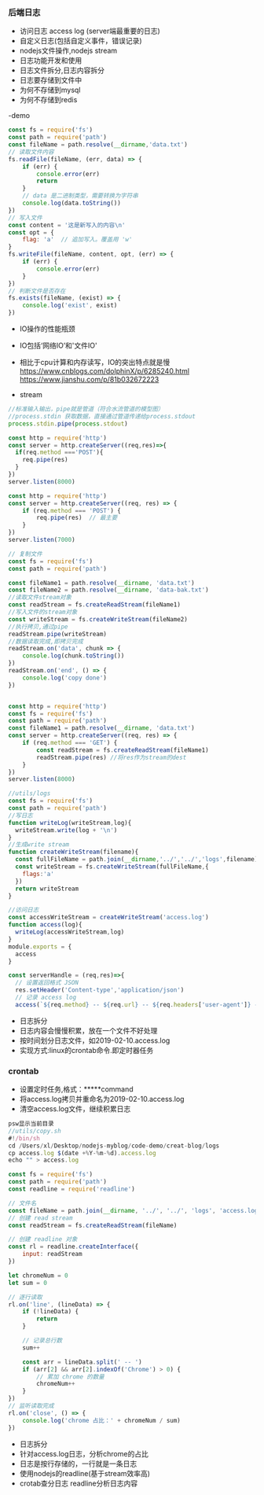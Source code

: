 ### 后端日志
- 访问日志 access log (server端最重要的日志)
- 自定义日志(包括自定义事件，错误记录)
- nodejs文件操作,nodejs stream
- 日志功能开发和使用
- 日志文件拆分,日志内容拆分
- 日志要存储到文件中
- 为何不存储到mysql
- 为何不存储到redis

-demo
```js
const fs = require('fs')
const path = require('path')
const fileName = path.resolve(__dirname,'data.txt')
// 读取文件内容
fs.readFile(fileName, (err, data) => {
    if (err) {
        console.error(err)
        return
    }
    // data 是二进制类型，需要转换为字符串
    console.log(data.toString())
})
// 写入文件
const content = '这是新写入的内容\n'
const opt = {
    flag: 'a'  // 追加写入。覆盖用 'w'
}
fs.writeFile(fileName, content, opt, (err) => {
    if (err) {
        console.error(err)
    }
})
// 判断文件是否存在
fs.exists(fileName, (exist) => {
    console.log('exist', exist)
})
```

- IO操作的性能瓶颈
- IO包括‘网络IO’和'文件IO'
- 相比于cpu计算和内存读写，IO的突出特点就是慢
https://www.cnblogs.com/dolphinX/p/6285240.html
https://www.jianshu.com/p/81b032672223

- stream
```js
//标准输入输出，pipe就是管道（符合水流管道的模型图）
//process.stdin 获取数据，直接通过管道传递给process.stdout
process.stdin.pipe(process.stdout)

const http = require('http')
const server = http.createServer((req,res)=>{
  if(req.method ==='POST'){
    req.pipe(res)
  }
})
server.listen(8000)
```

```js
const http = require('http')
const server = http.createServer((req, res) => {
    if (req.method === 'POST') {
        req.pipe(res)  // 最主要
    }
})
server.listen(7000)

// 复制文件
const fs = require('fs')
const path = require('path')

const fileName1 = path.resolve(__dirname, 'data.txt')
const fileName2 = path.resolve(__dirname, 'data-bak.txt')
//读取文件stream对象
const readStream = fs.createReadStream(fileName1)
//写入文件的stream对象
const writeStream = fs.createWriteStream(fileName2)
//执行拷贝,通过pipe
readStream.pipe(writeStream)
//数据读取完成,即拷贝完成
readStream.on('data', chunk => {
    console.log(chunk.toString())
})
readStream.on('end', () => {
    console.log('copy done')
})


const http = require('http')
const fs = require('fs')
const path = require('path')
const fileName1 = path.resolve(__dirname, 'data.txt')
const server = http.createServer((req, res) => {
    if (req.method === 'GET') {
        const readStream = fs.createReadStream(fileName1)
        readStream.pipe(res) //将res作为stream的dest
    }
})
server.listen(8000)
```
```js
//utils/logs
const fs = require('fs')
const path = require('path')
//写日志
function writeLog(writeStream,log){
  writeStream.write(log + '\n')
}
//生成write stream
function createWriteStream(filename){
  const fullFileName = path.join(__dirname,'../','../','logs',filename)
  const writeStream = fs.createWriteStream(fullFileName,{
    flags:'a'
  })
  return writeStream
}

//访问日志
const accessWriteStream = createWriteStream('access.log')
function access(log){
  writeLog(accessWriteStream,log)
}
module.exports = {
  access
}
```
```js
const serverHandle = (req,res)=>{
  // 设置返回格式 JSON
  res.setHeader('Content-type','application/json')
  // 记录 access log
  access(`${req.method} -- ${req.url} -- ${req.headers['user-agent']} -- ${Date.now()}`)
```
- 日志拆分
- 日志内容会慢慢积累，放在一个文件不好处理
- 按时间划分日志文件，如2019-02-10.access.log
- 实现方式:linux的crontab命令.即定时器任务
### crontab
- 设置定时任务,格式：*****command
- 将access.log拷贝并重命名为2019-02-10.access.log
- 清空access.log文件，继续积累日志
```js
psw显示当前目录
//utils/copy.sh
#!/bin/sh
cd /Users/xl/Desktop/nodejs-myblog/code-demo/creat-blog/logs
cp access.log $(date +%Y-%m-%d).access.log
echo "" > access.log
```

```js
const fs = require('fs')
const path = require('path')
const readline = require('readline')

// 文件名
const fileName = path.join(__dirname, '../', '../', 'logs', 'access.log')
// 创建 read stream
const readStream = fs.createReadStream(fileName)

// 创建 readline 对象
const rl = readline.createInterface({
    input: readStream
})

let chromeNum = 0
let sum = 0

// 逐行读取
rl.on('line', (lineData) => {
    if (!lineData) {
        return
    }

    // 记录总行数
    sum++

    const arr = lineData.split(' -- ')
    if (arr[2] && arr[2].indexOf('Chrome') > 0) {
        // 累加 chrome 的数量
        chromeNum++
    }
})
// 监听读取完成
rl.on('close', () => {
    console.log('chrome 占比：' + chromeNum / sum)
})


```
- 日志拆分
- 针对access.log日志，分析chrome的占比
- 日志是按行存储的，一行就是一条日志
- 使用nodejs的readline(基于stream效率高)
- crotab查分日志 readline分析日志内容